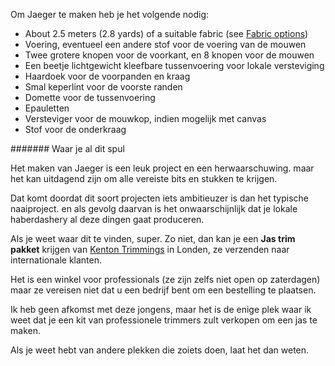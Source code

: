 Om Jaeger te maken heb je het volgende nodig:

 - About 2.5 meters (2.8 yards) of a suitable fabric (see [Fabric options](#fabric-options))
 - Voering, eventueel een andere stof voor de voering van de mouwen
 - Twee grotere knopen voor de voorkant, en 8 knopen voor de mouwen
 - Een beetje lichtgewicht kleefbare tussenvoering voor lokale versteviging
 - Haardoek voor de voorpanden en kraag
 - Smal keperlint voor de voorste randen
 - Domette voor de tussenvoering
 - Epauletten
 - Versteviger voor de mouwkop, indien mogelijk met canvas
 - Stof voor de onderkraag

<Note>

####### Waar je al dit spul
 
Het maken van Jaeger is een leuk project en een herwaarschuwing. maar het kan uitdagend zijn om alle vereiste bits en stukken te krijgen.

Dat komt doordat dit soort projecten iets ambitieuzer is dan het typische naaiproject.
en als gevolg daarvan is het onwaarschijnlijk dat je lokale haberdashery al deze dingen gaat produceren.

Als je weet waar dit te vinden, super. Zo niet, dan kan je een **Jas trim pakket** krijgen van 
[Kenton Trimmings](http://kentontrimmings.co.uk/shop/) in Londen, ze verzenden naar internationale klanten.

Het is een winkel voor professionals (ze zijn zelfs niet open op zaterdagen) maar ze vereisen niet dat u een bedrijf bent 
om een bestelling te plaatsen.

Ik heb geen afkomst met deze jongens, maar het is de enige plek waar ik weet dat je een kit van
professionele trimmers zult verkopen om een jas te maken.

Als je weet hebt van andere plekken die zoiets doen, laat het dan weten.

</Note>

